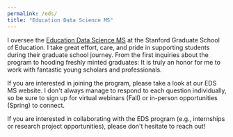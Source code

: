 ```yaml
---
permalink: /eds/
title: "Education Data Science MS"
---
```

I oversee the [Education Data Science MS](https://ed.stanford.edu/eds) at the Stanford Graduate School of Education. I take great effort, care, and pride in supporting students during their graduate school journey. From the first inquiries about the program to hooding freshly minted graduates: It is truly an honor for me to work with fantastic young scholars and professionals. 

If you are interested in joining the program, please take a look at our EDS MS website. I don't always manage to respond to each question individually, so be sure to sign up for virtual webinars (Fall) or in-person opportunities (Spring) to connect. 

If you are interested in collaborating with the EDS program (e.g., internships or research project opportunities), please don't hesitate to reach out!
